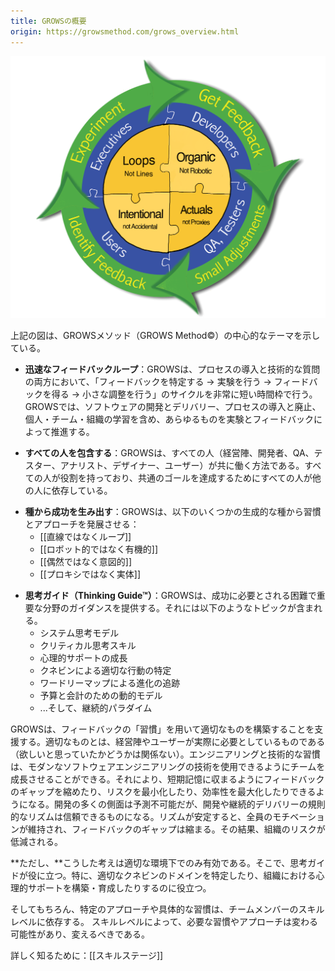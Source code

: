 ```yaml
---
title: GROWSの概要
origin: https://growsmethod.com/grows_overview.html
---
```


![](/images/GrowsSchematicColorSeeds.png)

<!-- This figure shows the central themes of The GROWS Method®: -->
上記の図は、GROWSメソッド（GROWS Method&copy;）の中心的なテーマを示している。

<!-- * Tight Feedback Loops: for both process adoption and technical questions, GROWS uses a cycle of Identify Feedback → Perform an Experiment → Get Feedback → make Small Adjustments, all in in a very short time frame. Everything in GROWS is driven by experiments and feedback, including software development and delivery, process adoption and pruning, and individual, team, and organizational learning. -->
- **迅速なフィードバックループ**：GROWSは、プロセスの導入と技術的な質問の両方において、「フィードバックを特定する → 実験を行う → フィードバックを得る → 小さな調整を行う」のサイクルを非常に短い時間枠で行う。GROWSでは、ソフトウェアの開発とデリバリー、プロセスの導入と廃止、個人・チーム・組織の学習を含め、あらゆるものを実験とフィードバックによって推進する。
<!-- All-Inclusive: GROWS is a way of working together for everyone, 
 !-- including Executives, Developers, QA, Testers, Analysts, Designers, Users… 
 !-- everyone has a part to play, and everyone depends on everyone else to achieve our common goals. -->
- **すべての人を包含する**：GROWSは、すべての人（経営陣、開発者、QA、テスター、アナリスト、デザイナー、ユーザー）が共に働く方法である。すべての人が役割を持っており、共通のゴールを達成するためにすべての人が他の人に依存している。
<!-- Generate Success from Seeds: GROWS develops habits and approaches from following a small number of generative seeds -->
- **種から成功を生み出す**：GROWSは、以下のいくつかの生成的な種から習慣とアプローチを発展させる：
  - [[直線ではなくループ]]
  - [[ロボット的ではなく有機的]]
  - [[偶然ではなく意図的]]
  - [[プロキシではなく実体]]
<!-- GROWS provides guidance in the more difficult and critical areas needed for success, including topics such as:
 !-- Systems Thinking Models
 !-- Critical Thinking Skills
 !-- Growing Psychological Support
 !-- Identifying Right Actions with Cynefin
 !-- Tracking evolution with Wardley Maps
 !-- Dynamic Models for Budgeting and Accounting
 !-- …and the Continuous Paradigm -->
- **思考ガイド（Thinking Guide&trade;）**：GROWSは、成功に必要とされる困難で重要な分野のガイダンスを提供する。それには以下のようなトピックが含まれる。
   - システム思考モデル
   - クリティカル思考スキル
   - 心理的サポートの成長
   - クネビンによる適切な行動の特定
   - ワードリーマップによる進化の追跡
   - 予算と会計のための動的モデル
   - ...そして、継続的パラダイム

<!-- GROWS uses feedback “habits” to help ensure that we’re building the right thing, that is, the thing the Executives and Users actually need (which may or may not be what they thought they wanted).  Engineering and technical habits help grow the team to use modern software engineering techniques that shrink the feedback gap to be within short-term memory, minimizing risk and maximizing efficiency.  So many aspects of development are not predictable, but a regular rhythm of development and continuous delivery becomes reliable.  A stable rhythm keeps everyone motivated, reduces the feedback gap and thus reduces organizational risk. -->

GROWSは、フィードバックの「習慣」を用いて適切なものを構築することを支援する。適切なものとは、経営陣やユーザーが実際に必要としているものである（欲しいと思っていたかどうかは関係ない）。エンジニアリングと技術的な習慣は、モダンなソフトウェアエンジニアリングの技術を使用できるようにチームを成長させることができる。それにより、短期記憶に収まるようにフィードバックのギャップを縮めたり、リスクを最小化したり、効率性を最大化したりできるようになる。開発の多くの側面は予測不可能だが、開発や継続的デリバリーの規則的なリズムは信頼できるものになる。リズムが安定すると、全員のモチベーションが維持され、フィードバックのギャップは縮まる。その結果、組織のリスクが低減される。

<!-- But these ideas only work in the right environment, which is where the Thinking Guides come into play — especially in helping to identify the correct Cynefin domain and 
 !-- 	establish and grow Psychological Support in the organization. -->

**ただし、**こうした考えは適切な環境下でのみ有効である。そこで、思考ガイドが役に立つ。特に、適切なクネビンのドメインを特定したり、組織における心理的サポートを構築・育成したりするのに役立つ。

<!-- And of course, any particular approach or concrete habit 
 !-- 	depends on the skill level of the team members, which can—and should—vary.
 !--  You need different habits and approaches at different skill levels. -->
そしてもちろん、特定のアプローチや具体的な習慣は、チームメンバーのスキルレベルに依存する。
スキルレベルによって、必要な習慣やアプローチは変わる可能性があり、変えるべきである。

詳しく知るために：[[スキルステージ]]
